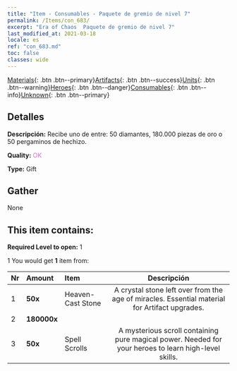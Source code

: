 ```yaml
---
title: "Item - Consumables - Paquete de gremio de nivel 7"
permalink: /Items/con_683/
excerpt: "Era of Chaos  Paquete de gremio de nivel 7"
last_modified_at: 2021-03-18
locale: es
ref: "con_683.md"
toc: false
classes: wide
---
```

 [Materials](/es/Items/){: .btn .btn--primary}[Artifacts](/es/Items/Artifacts/){: .btn .btn--success}[Units](/es/Items/Units/){: .btn .btn--warning}[Heroes](/es/Items/Heroes/){: .btn .btn--danger}[Consumables](/es/Items/Consumables/){: .btn .btn--info}[Unknown](/es/Items/Unknown/){: .btn .btn--primary}

## Detalles
 **Descripción:** Recibe uno de entre: 50 diamantes, 180.000 piezas de oro o 50 pergaminos de hechizo.

 **Quality:** <span style="color: #DA70D6">OK</span>

 **Type:** Gift

## Gather

  None

## This item contains:

 **Required Level to open:** 1

 1 You would get **1** item  from:

  | Nr | Amount |     Item    | Descripción |
  |:---|:-------|:------------|:-----------:|
  | 1 |  **50x** | Heaven-Cast Stone | A crystal stone left over from the age of miracles. Essential material for Artifact upgrades.  | 
  | 2 |  **180000x** | <i class="fas fa-coins"/> |  | 
  | 3 |  **50x** | Spell Scrolls | A mysterious scroll containing pure magical power. Needed for your heroes to learn high-level skills.  | 
